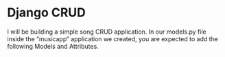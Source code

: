 
# Django CRUD

I will be building a simple song CRUD application. In our models.py file inside the “musicapp” application we created, you are expected to add the following Models and Attributes.
